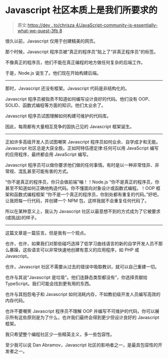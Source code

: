 # Javascript 社区本质上是我们所要求的

> 原文:[https://dev . to/chrisza 4/JavaScript-community-is-essentially-what-we-quest-3fb 8](https://dev.to/chrisza4/javascript-community-is-essentially-what-we-asked-for-3fb8)

很久以前，Javascript 仅用于创建精美的网页。

那个时候，Javascript 程序员被“真正的程序员”贴上了“非真正程序员”的标签。

不像真正的程序员，他们不能在真正编程的地方做任何复杂的后端工作。

于是，Node.js 诞生了。他们现在开始构建后端。

* * *

那时，Javascript 还没有框架。Javascript 代码是非结构化的。

Javascript 程序员被指责不知道如何编写设计良好的代码。他们没有 OOP、SOLID、函数式编程等方面的知识。他们太业余了。

Javascript 程序员试图理解如何构建可维护的代码库。

因此，每周都有大量相互竞争的固执己见的 Javascript 框架诞生。

* * *

正如许多高级开发人员试图嘲笑 Javascript 程序员如何业余、自学成才和无能。Javascript 社区总是大获全胜。正如阿特伍德定律:任何可以用 JavaScript 编写的应用程序，最终都会用 JavaScript 编写。

Javascript 程序员可以做你要求他们做的任何事情。有时是以一种非常怪异、非常规、混乱甚至可能有害的方式。

“你不是真正的程序员，你只会做前端”嘣！！Node.js
“你不是真正的程序员，你甚至不知道如何正确地构造代码。你不懂面向对象设计或函数式编程。！OOP 框架和函数式编程框架
“你不是一个真正的程序员，你到处都有重复的代码。”好吧，让我把每一行代码，并创建一个 NPM 包，这样我就不会重复任何代码了。

所以在某种意义上，我认为 Javascript 社区以最意想不到的方式成为了它被要求(或挑战)的样子。

* * *

这篇文章是一篇狂言。但是我有一个观点。

也许，也许，如果我们对那些碰巧选择了低学习曲线语言的新的自学开发人员不那么暴躁，这些语言可以非常快速地创建有意义的应用程序，如 PHP 或 Javascript。

也许，Javascript 社区不需要从过去的错误中吸取教训，就可以自己重建一切。

也许与其说“Javascript 是垃圾”。他们连静态类型都没有”，你选择贡献给 TypeScript。我们可能会找到更有用的东西。

也许与其抱怨电子和 Javascript 如何消耗内存，不如教初级开发人员编写高效的内存代码。

也许不要嘲笑 Javascript 程序员不理解 OOP 并编写不可维护的代码，你可以展示所有这些原则是为了什么，也许我们最终会得到更少但设计良好的 Javascript 框架。

我只希望整个编程社区少一些精英主义，多一些包容性。

至少我可以说 Dan Abramov，Javascript 社区的影响者之一，是最具包容性的开发者之一。